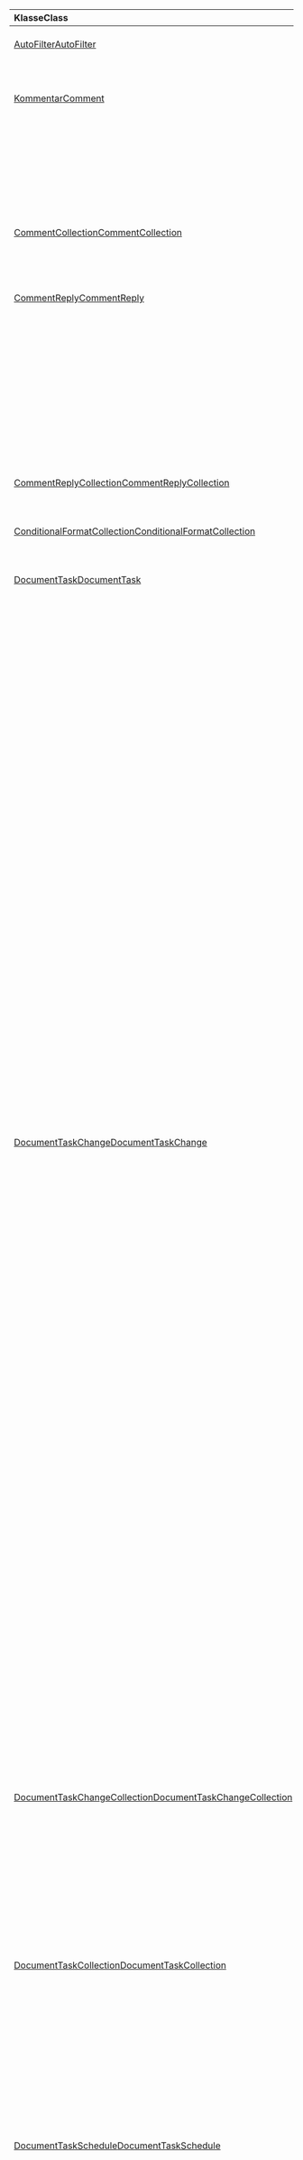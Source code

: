 | <span data-ttu-id="b90be-101">Klasse</span><span class="sxs-lookup"><span data-stu-id="b90be-101">Class</span></span> | <span data-ttu-id="b90be-102">Felder</span><span class="sxs-lookup"><span data-stu-id="b90be-102">Fields</span></span> | <span data-ttu-id="b90be-103">Beschreibung</span><span class="sxs-lookup"><span data-stu-id="b90be-103">Description</span></span> |
|:---|:---|:---|
|[<span data-ttu-id="b90be-104">AutoFilter</span><span class="sxs-lookup"><span data-stu-id="b90be-104">AutoFilter</span></span>](/javascript/api/excel/excel.autofilter)|[<span data-ttu-id="b90be-105">clearColumnCriteria(columnIndex: number)</span><span class="sxs-lookup"><span data-stu-id="b90be-105">clearColumnCriteria(columnIndex: number)</span></span>](/javascript/api/excel/excel.autofilter#clearcolumncriteria-columnindex-)|<span data-ttu-id="b90be-106">Löscht die Filterkriterien von AutoFilter.</span><span class="sxs-lookup"><span data-stu-id="b90be-106">Clears the filter criteria of the AutoFilter.</span></span>|
|[<span data-ttu-id="b90be-107">Kommentar</span><span class="sxs-lookup"><span data-stu-id="b90be-107">Comment</span></span>](/javascript/api/excel/excel.comment)|[<span data-ttu-id="b90be-108">assignTask(assigneee: Identity)</span><span class="sxs-lookup"><span data-stu-id="b90be-108">assignTask(assignee: Identity)</span></span>](/javascript/api/excel/excel.comment#assigntask-assignee-)|<span data-ttu-id="b90be-109">Weist die dem Kommentar zugeordnete Aufgabe dem angegebenen Benutzer als Assignee zu.</span><span class="sxs-lookup"><span data-stu-id="b90be-109">Assigns the task attached to the comment to the given user as an assignee.</span></span>|
||[<span data-ttu-id="b90be-110">getTask()</span><span class="sxs-lookup"><span data-stu-id="b90be-110">getTask()</span></span>](/javascript/api/excel/excel.comment#gettask--)|<span data-ttu-id="b90be-111">Ruft die Aufgabe ab, die diesem Kommentar zugeordnet ist.</span><span class="sxs-lookup"><span data-stu-id="b90be-111">Gets the task associated with this comment.</span></span>|
||[<span data-ttu-id="b90be-112">getTaskOrNullObject()</span><span class="sxs-lookup"><span data-stu-id="b90be-112">getTaskOrNullObject()</span></span>](/javascript/api/excel/excel.comment#gettaskornullobject--)|<span data-ttu-id="b90be-113">Ruft die Aufgabe ab, die diesem Kommentar zugeordnet ist.</span><span class="sxs-lookup"><span data-stu-id="b90be-113">Gets the task associated with this comment.</span></span>|
|[<span data-ttu-id="b90be-114">CommentCollection</span><span class="sxs-lookup"><span data-stu-id="b90be-114">CommentCollection</span></span>](/javascript/api/excel/excel.commentcollection)|[<span data-ttu-id="b90be-115">getItemOrNullObject(commentId: string)</span><span class="sxs-lookup"><span data-stu-id="b90be-115">getItemOrNullObject(commentId: string)</span></span>](/javascript/api/excel/excel.commentcollection#getitemornullobject-commentid-)|<span data-ttu-id="b90be-116">Ruft einen Kommentar aus der Sammlung basierend auf der ID ab.</span><span class="sxs-lookup"><span data-stu-id="b90be-116">Gets a comment from the collection based on its ID.</span></span>|
|[<span data-ttu-id="b90be-117">CommentReply</span><span class="sxs-lookup"><span data-stu-id="b90be-117">CommentReply</span></span>](/javascript/api/excel/excel.commentreply)|[<span data-ttu-id="b90be-118">assignTask(assigneee: Identity)</span><span class="sxs-lookup"><span data-stu-id="b90be-118">assignTask(assignee: Identity)</span></span>](/javascript/api/excel/excel.commentreply#assigntask-assignee-)|<span data-ttu-id="b90be-119">Weist die dem Kommentar zugeordnete Aufgabe dem angegebenen Benutzer als alleiniger Zuordnende zu.</span><span class="sxs-lookup"><span data-stu-id="b90be-119">Assigns the task attached to the comment to the given user as the sole assignee.</span></span>|
||[<span data-ttu-id="b90be-120">getTask()</span><span class="sxs-lookup"><span data-stu-id="b90be-120">getTask()</span></span>](/javascript/api/excel/excel.commentreply#gettask--)|<span data-ttu-id="b90be-121">Ruft die Aufgabe ab, die dem Thread dieser Kommentarantwort zugeordnet ist.</span><span class="sxs-lookup"><span data-stu-id="b90be-121">Gets the task associated with this comment reply's thread.</span></span>|
||[<span data-ttu-id="b90be-122">getTaskOrNullObject()</span><span class="sxs-lookup"><span data-stu-id="b90be-122">getTaskOrNullObject()</span></span>](/javascript/api/excel/excel.commentreply#gettaskornullobject--)|<span data-ttu-id="b90be-123">Ruft die Aufgabe ab, die dem Thread dieser Kommentarantwort zugeordnet ist.</span><span class="sxs-lookup"><span data-stu-id="b90be-123">Gets the task associated with this comment reply's thread.</span></span>|
|[<span data-ttu-id="b90be-124">CommentReplyCollection</span><span class="sxs-lookup"><span data-stu-id="b90be-124">CommentReplyCollection</span></span>](/javascript/api/excel/excel.commentreplycollection)|[<span data-ttu-id="b90be-125">getItemOrNullObject(commentReplyId: string)</span><span class="sxs-lookup"><span data-stu-id="b90be-125">getItemOrNullObject(commentReplyId: string)</span></span>](/javascript/api/excel/excel.commentreplycollection#getitemornullobject-commentreplyid-)|<span data-ttu-id="b90be-126">Gibt eine Kommentarantwort zurück, die durch ihre ID angegeben ist.</span><span class="sxs-lookup"><span data-stu-id="b90be-126">Returns a comment reply identified by its ID.</span></span>|
|[<span data-ttu-id="b90be-127">ConditionalFormatCollection</span><span class="sxs-lookup"><span data-stu-id="b90be-127">ConditionalFormatCollection</span></span>](/javascript/api/excel/excel.conditionalformatcollection)|[<span data-ttu-id="b90be-128">getItemOrNullObject(id: string)</span><span class="sxs-lookup"><span data-stu-id="b90be-128">getItemOrNullObject(id: string)</span></span>](/javascript/api/excel/excel.conditionalformatcollection#getitemornullobject-id-)|<span data-ttu-id="b90be-129">Gibt ein bedingtes Format zurück, das durch seine ID identifiziert wird.</span><span class="sxs-lookup"><span data-stu-id="b90be-129">Returns a conditional format identified by its ID.</span></span>|
|[<span data-ttu-id="b90be-130">DocumentTask</span><span class="sxs-lookup"><span data-stu-id="b90be-130">DocumentTask</span></span>](/javascript/api/excel/excel.documenttask)|[<span data-ttu-id="b90be-131">percentComplete</span><span class="sxs-lookup"><span data-stu-id="b90be-131">percentComplete</span></span>](/javascript/api/excel/excel.documenttask#percentcomplete)|<span data-ttu-id="b90be-132">Gibt den Fertigstellungsprozentsatz des Vorgangs an.</span><span class="sxs-lookup"><span data-stu-id="b90be-132">Specifies the completion percentage of the task.</span></span>|
||[<span data-ttu-id="b90be-133">priority</span><span class="sxs-lookup"><span data-stu-id="b90be-133">priority</span></span>](/javascript/api/excel/excel.documenttask#priority)|<span data-ttu-id="b90be-134">Gibt die Priorität des Vorgangs an.</span><span class="sxs-lookup"><span data-stu-id="b90be-134">Specifies the priority of the task.</span></span>|
||[<span data-ttu-id="b90be-135">assignees</span><span class="sxs-lookup"><span data-stu-id="b90be-135">assignees</span></span>](/javascript/api/excel/excel.documenttask#assignees)|<span data-ttu-id="b90be-136">Gibt eine Auflistung von Assignees des Vorgangs zurück.</span><span class="sxs-lookup"><span data-stu-id="b90be-136">Returns a collection of assignees of the task.</span></span>|
||[<span data-ttu-id="b90be-137">änderungen</span><span class="sxs-lookup"><span data-stu-id="b90be-137">changes</span></span>](/javascript/api/excel/excel.documenttask#changes)|<span data-ttu-id="b90be-138">Ruft die Änderungseinträge des Vorgangs ab.</span><span class="sxs-lookup"><span data-stu-id="b90be-138">Gets the change records of the task.</span></span>|
||[<span data-ttu-id="b90be-139">comment</span><span class="sxs-lookup"><span data-stu-id="b90be-139">comment</span></span>](/javascript/api/excel/excel.documenttask#comment)|<span data-ttu-id="b90be-140">Ruft den Kommentar ab, der der Aufgabe zugeordnet ist.</span><span class="sxs-lookup"><span data-stu-id="b90be-140">Gets the comment associated with the task.</span></span>|
||[<span data-ttu-id="b90be-141">completedBy</span><span class="sxs-lookup"><span data-stu-id="b90be-141">completedBy</span></span>](/javascript/api/excel/excel.documenttask#completedby)|<span data-ttu-id="b90be-142">Ruft den letzten Benutzer ab, der die Aufgabe abgeschlossen hat.</span><span class="sxs-lookup"><span data-stu-id="b90be-142">Gets the most recent user to have completed the task.</span></span>|
||[<span data-ttu-id="b90be-143">completedDateTime</span><span class="sxs-lookup"><span data-stu-id="b90be-143">completedDateTime</span></span>](/javascript/api/excel/excel.documenttask#completeddatetime)|<span data-ttu-id="b90be-144">Ruft Datum und Uhrzeit ab, zu der der Vorgang abgeschlossen wurde.</span><span class="sxs-lookup"><span data-stu-id="b90be-144">Gets the date and time that the task was completed.</span></span>|
||[<span data-ttu-id="b90be-145">createdBy</span><span class="sxs-lookup"><span data-stu-id="b90be-145">createdBy</span></span>](/javascript/api/excel/excel.documenttask#createdby)|<span data-ttu-id="b90be-146">Ruft den Benutzer ab, der die Aufgabe erstellt hat.</span><span class="sxs-lookup"><span data-stu-id="b90be-146">Gets the user who created the task.</span></span>|
||[<span data-ttu-id="b90be-147">createdDateTime</span><span class="sxs-lookup"><span data-stu-id="b90be-147">createdDateTime</span></span>](/javascript/api/excel/excel.documenttask#createddatetime)|<span data-ttu-id="b90be-148">Ruft Datum und Uhrzeit ab, zu der der Vorgang erstellt wurde.</span><span class="sxs-lookup"><span data-stu-id="b90be-148">Gets the date and time that the task was created.</span></span>|
||[<span data-ttu-id="b90be-149">id</span><span class="sxs-lookup"><span data-stu-id="b90be-149">id</span></span>](/javascript/api/excel/excel.documenttask#id)|<span data-ttu-id="b90be-150">Ruft die ID des Vorgangs ab.</span><span class="sxs-lookup"><span data-stu-id="b90be-150">Gets the ID of the task.</span></span>|
||[<span data-ttu-id="b90be-151">setStartAndDueDateTime(startDateTime: Date, dueDateTime: Date)</span><span class="sxs-lookup"><span data-stu-id="b90be-151">setStartAndDueDateTime(startDateTime: Date, dueDateTime: Date)</span></span>](/javascript/api/excel/excel.documenttask#setstartandduedatetime-startdatetime--duedatetime-)|<span data-ttu-id="b90be-152">Ändert den Anfang und die Fälligkeitsdaten des Vorgangs.</span><span class="sxs-lookup"><span data-stu-id="b90be-152">Changes the start and the due dates of the task.</span></span>|
||[<span data-ttu-id="b90be-153">startAndDueDateTime</span><span class="sxs-lookup"><span data-stu-id="b90be-153">startAndDueDateTime</span></span>](/javascript/api/excel/excel.documenttask#startandduedatetime)|<span data-ttu-id="b90be-154">Ruft das Datum und die Uhrzeit ab, zu der der Vorgang gestartet werden soll, oder legt diese fest.</span><span class="sxs-lookup"><span data-stu-id="b90be-154">Gets or sets the date and time the task should start and is due.</span></span>|
||[<span data-ttu-id="b90be-155">title</span><span class="sxs-lookup"><span data-stu-id="b90be-155">title</span></span>](/javascript/api/excel/excel.documenttask#title)|<span data-ttu-id="b90be-156">Gibt den Titel des Vorgangs an.</span><span class="sxs-lookup"><span data-stu-id="b90be-156">Specifies title of the task.</span></span>|
|[<span data-ttu-id="b90be-157">DocumentTaskChange</span><span class="sxs-lookup"><span data-stu-id="b90be-157">DocumentTaskChange</span></span>](/javascript/api/excel/excel.documenttaskchange)|[<span data-ttu-id="b90be-158">Assignee</span><span class="sxs-lookup"><span data-stu-id="b90be-158">assignee</span></span>](/javascript/api/excel/excel.documenttaskchange#assignee)|<span data-ttu-id="b90be-159">Represents the user assigned to the task for an `assign` change record type, or the user unassigned from the task for an `unassign` change record type.</span><span class="sxs-lookup"><span data-stu-id="b90be-159">Represents the user assigned to the task for an `assign` change record type, or the user unassigned from the task for an `unassign` change record type.</span></span>|
||[<span data-ttu-id="b90be-160">changedBy</span><span class="sxs-lookup"><span data-stu-id="b90be-160">changedBy</span></span>](/javascript/api/excel/excel.documenttaskchange#changedby)|<span data-ttu-id="b90be-161">Stellt den Benutzer dar, der die Aufgabe erstellt oder geändert hat.</span><span class="sxs-lookup"><span data-stu-id="b90be-161">Represents the user who created or changed the task.</span></span>|
||[<span data-ttu-id="b90be-162">commentId</span><span class="sxs-lookup"><span data-stu-id="b90be-162">commentId</span></span>](/javascript/api/excel/excel.documenttaskchange#commentid)|<span data-ttu-id="b90be-163">Represents the ID of the `Comment` or to which the task change is `CommentReply` anchored.</span><span class="sxs-lookup"><span data-stu-id="b90be-163">Represents the ID of the `Comment` or `CommentReply` to which the task change is anchored.</span></span>|
||[<span data-ttu-id="b90be-164">createdDateTime</span><span class="sxs-lookup"><span data-stu-id="b90be-164">createdDateTime</span></span>](/javascript/api/excel/excel.documenttaskchange#createddatetime)|<span data-ttu-id="b90be-165">Stellt das Erstellungsdatum und die Uhrzeit des Vorgangsänderungsdatensatz dar.</span><span class="sxs-lookup"><span data-stu-id="b90be-165">Represents the creation date and time of the task change record.</span></span>|
||[<span data-ttu-id="b90be-166">dueDateTime</span><span class="sxs-lookup"><span data-stu-id="b90be-166">dueDateTime</span></span>](/javascript/api/excel/excel.documenttaskchange#duedatetime)|<span data-ttu-id="b90be-167">Stellt das Fälligkeitsdatum und die Uhrzeit des Vorgangs in der UTC-Zeitzone dar.</span><span class="sxs-lookup"><span data-stu-id="b90be-167">Represents the task's due date and time, in UTC time zone.</span></span>|
||[<span data-ttu-id="b90be-168">id</span><span class="sxs-lookup"><span data-stu-id="b90be-168">id</span></span>](/javascript/api/excel/excel.documenttaskchange#id)|<span data-ttu-id="b90be-169">ID für den Vorgangsänderungsdatensatz.</span><span class="sxs-lookup"><span data-stu-id="b90be-169">ID for the task change record.</span></span>|
||[<span data-ttu-id="b90be-170">percentComplete</span><span class="sxs-lookup"><span data-stu-id="b90be-170">percentComplete</span></span>](/javascript/api/excel/excel.documenttaskchange#percentcomplete)|<span data-ttu-id="b90be-171">Stellt den Fertigstellungsprozentsatz des Vorgangs dar.</span><span class="sxs-lookup"><span data-stu-id="b90be-171">Represents the task's completion percentage.</span></span>|
||[<span data-ttu-id="b90be-172">priority</span><span class="sxs-lookup"><span data-stu-id="b90be-172">priority</span></span>](/javascript/api/excel/excel.documenttaskchange#priority)|<span data-ttu-id="b90be-173">Stellt die Priorität des Vorgangs dar.</span><span class="sxs-lookup"><span data-stu-id="b90be-173">Represents the task's priority.</span></span>|
||[<span data-ttu-id="b90be-174">startDateTime</span><span class="sxs-lookup"><span data-stu-id="b90be-174">startDateTime</span></span>](/javascript/api/excel/excel.documenttaskchange#startdatetime)|<span data-ttu-id="b90be-175">Represents the task's start date and time, in UTC time zone.</span><span class="sxs-lookup"><span data-stu-id="b90be-175">Represents the task's start date and time, in UTC time zone.</span></span>|
||[<span data-ttu-id="b90be-176">title</span><span class="sxs-lookup"><span data-stu-id="b90be-176">title</span></span>](/javascript/api/excel/excel.documenttaskchange#title)|<span data-ttu-id="b90be-177">Stellt den Titel des Vorgangs dar.</span><span class="sxs-lookup"><span data-stu-id="b90be-177">Represents the task's title.</span></span>|
||[<span data-ttu-id="b90be-178">type</span><span class="sxs-lookup"><span data-stu-id="b90be-178">type</span></span>](/javascript/api/excel/excel.documenttaskchange#type)|<span data-ttu-id="b90be-179">Stellt den Aktionstyp des Vorgangsänderungsdatensatz dar.</span><span class="sxs-lookup"><span data-stu-id="b90be-179">Represents the action type of the task change record.</span></span>|
||[<span data-ttu-id="b90be-180">undoHistoryId</span><span class="sxs-lookup"><span data-stu-id="b90be-180">undoHistoryId</span></span>](/javascript/api/excel/excel.documenttaskchange#undohistoryid)|<span data-ttu-id="b90be-181">Stellt die `DocumentTaskChange.id` Eigenschaft dar, die für den Änderungsdatensatztyp `undo` rückgängig gemacht wurde.</span><span class="sxs-lookup"><span data-stu-id="b90be-181">Represents the `DocumentTaskChange.id` property that was undone for the `undo` change record type.</span></span>|
|[<span data-ttu-id="b90be-182">DocumentTaskChangeCollection</span><span class="sxs-lookup"><span data-stu-id="b90be-182">DocumentTaskChangeCollection</span></span>](/javascript/api/excel/excel.documenttaskchangecollection)|[<span data-ttu-id="b90be-183">getCount()</span><span class="sxs-lookup"><span data-stu-id="b90be-183">getCount()</span></span>](/javascript/api/excel/excel.documenttaskchangecollection#getcount--)|<span data-ttu-id="b90be-184">Ruft die Anzahl der Änderungseinträge in der Auflistung für den Vorgang ab.</span><span class="sxs-lookup"><span data-stu-id="b90be-184">Gets the number of change records in the collection for the task.</span></span>|
||[<span data-ttu-id="b90be-185">getItemAt(index: number)</span><span class="sxs-lookup"><span data-stu-id="b90be-185">getItemAt(index: number)</span></span>](/javascript/api/excel/excel.documenttaskchangecollection#getitemat-index-)|<span data-ttu-id="b90be-186">Ruft einen Vorgangsänderungsdatensatz mithilfe seines Indexes in der Auflistung ab.</span><span class="sxs-lookup"><span data-stu-id="b90be-186">Gets a task change record by using its index in the collection.</span></span>|
||[<span data-ttu-id="b90be-187">items</span><span class="sxs-lookup"><span data-stu-id="b90be-187">items</span></span>](/javascript/api/excel/excel.documenttaskchangecollection#items)|<span data-ttu-id="b90be-188">Ruft die geladenen untergeordneten Elemente in dieser Sammlung ab.</span><span class="sxs-lookup"><span data-stu-id="b90be-188">Gets the loaded child items in this collection.</span></span>|
|[<span data-ttu-id="b90be-189">DocumentTaskCollection</span><span class="sxs-lookup"><span data-stu-id="b90be-189">DocumentTaskCollection</span></span>](/javascript/api/excel/excel.documenttaskcollection)|[<span data-ttu-id="b90be-190">getCount()</span><span class="sxs-lookup"><span data-stu-id="b90be-190">getCount()</span></span>](/javascript/api/excel/excel.documenttaskcollection#getcount--)|<span data-ttu-id="b90be-191">Ruft die Anzahl der Vorgänge in der Auflistung ab.</span><span class="sxs-lookup"><span data-stu-id="b90be-191">Gets the number of tasks in the collection.</span></span>|
||[<span data-ttu-id="b90be-192">getItem(key: string)</span><span class="sxs-lookup"><span data-stu-id="b90be-192">getItem(key: string)</span></span>](/javascript/api/excel/excel.documenttaskcollection#getitem-key-)|<span data-ttu-id="b90be-193">Ruft einen Vorgang mithilfe seiner ID ab.</span><span class="sxs-lookup"><span data-stu-id="b90be-193">Gets a task using its ID.</span></span>|
||[<span data-ttu-id="b90be-194">getItemAt(index: number)</span><span class="sxs-lookup"><span data-stu-id="b90be-194">getItemAt(index: number)</span></span>](/javascript/api/excel/excel.documenttaskcollection#getitemat-index-)|<span data-ttu-id="b90be-195">Ruft einen Vorgang nach seinem Index in der Auflistung ab.</span><span class="sxs-lookup"><span data-stu-id="b90be-195">Gets a task by its index in the collection.</span></span>|
||[<span data-ttu-id="b90be-196">getItemOrNullObject(key: string)</span><span class="sxs-lookup"><span data-stu-id="b90be-196">getItemOrNullObject(key: string)</span></span>](/javascript/api/excel/excel.documenttaskcollection#getitemornullobject-key-)|<span data-ttu-id="b90be-197">Ruft einen Vorgang mithilfe seiner ID ab.</span><span class="sxs-lookup"><span data-stu-id="b90be-197">Gets a task using its ID.</span></span>|
||[<span data-ttu-id="b90be-198">items</span><span class="sxs-lookup"><span data-stu-id="b90be-198">items</span></span>](/javascript/api/excel/excel.documenttaskcollection#items)|<span data-ttu-id="b90be-199">Ruft die geladenen untergeordneten Elemente in dieser Sammlung ab.</span><span class="sxs-lookup"><span data-stu-id="b90be-199">Gets the loaded child items in this collection.</span></span>|
|[<span data-ttu-id="b90be-200">DocumentTaskSchedule</span><span class="sxs-lookup"><span data-stu-id="b90be-200">DocumentTaskSchedule</span></span>](/javascript/api/excel/excel.documenttaskschedule)|[<span data-ttu-id="b90be-201">dueDateTime</span><span class="sxs-lookup"><span data-stu-id="b90be-201">dueDateTime</span></span>](/javascript/api/excel/excel.documenttaskschedule#duedatetime)|<span data-ttu-id="b90be-202">Ruft das Datum und die Uhrzeit ab, zu der der Vorgang fällig ist.</span><span class="sxs-lookup"><span data-stu-id="b90be-202">Gets the date and time that the task is due.</span></span>|
||[<span data-ttu-id="b90be-203">startDateTime</span><span class="sxs-lookup"><span data-stu-id="b90be-203">startDateTime</span></span>](/javascript/api/excel/excel.documenttaskschedule#startdatetime)|<span data-ttu-id="b90be-204">Ruft Datum und Uhrzeit ab, zu der der Vorgang gestartet werden soll.</span><span class="sxs-lookup"><span data-stu-id="b90be-204">Gets the date and time that the task should start.</span></span>|
|[<span data-ttu-id="b90be-205">FormulaChangedEventDetail</span><span class="sxs-lookup"><span data-stu-id="b90be-205">FormulaChangedEventDetail</span></span>](/javascript/api/excel/excel.formulachangedeventdetail)|[<span data-ttu-id="b90be-206">cellAddress</span><span class="sxs-lookup"><span data-stu-id="b90be-206">cellAddress</span></span>](/javascript/api/excel/excel.formulachangedeventdetail#celladdress)|<span data-ttu-id="b90be-207">Die Adresse der Zelle, die die geänderte Formel enthält.</span><span class="sxs-lookup"><span data-stu-id="b90be-207">The address of the cell that contains the changed formula.</span></span>|
||[<span data-ttu-id="b90be-208">previousFormula</span><span class="sxs-lookup"><span data-stu-id="b90be-208">previousFormula</span></span>](/javascript/api/excel/excel.formulachangedeventdetail#previousformula)|<span data-ttu-id="b90be-209">Stellt die vorherige Formel dar, bevor sie geändert wurde.</span><span class="sxs-lookup"><span data-stu-id="b90be-209">Represents the previous formula, before it was changed.</span></span>|
|[<span data-ttu-id="b90be-210">GroupShapeCollection</span><span class="sxs-lookup"><span data-stu-id="b90be-210">GroupShapeCollection</span></span>](/javascript/api/excel/excel.groupshapecollection)|[<span data-ttu-id="b90be-211">getItemOrNullObject(key: string)</span><span class="sxs-lookup"><span data-stu-id="b90be-211">getItemOrNullObject(key: string)</span></span>](/javascript/api/excel/excel.groupshapecollection#getitemornullobject-key-)|<span data-ttu-id="b90be-212">Ruft ein Shape mit seinem Namen oder seiner ID ab.</span><span class="sxs-lookup"><span data-stu-id="b90be-212">Gets a shape using its name or ID.</span></span>|
|[<span data-ttu-id="b90be-213">Identität</span><span class="sxs-lookup"><span data-stu-id="b90be-213">Identity</span></span>](/javascript/api/excel/excel.identity)|[<span data-ttu-id="b90be-214">displayName</span><span class="sxs-lookup"><span data-stu-id="b90be-214">displayName</span></span>](/javascript/api/excel/excel.identity#displayname)|<span data-ttu-id="b90be-215">Stellt den Anzeigenamen des Benutzers dar.</span><span class="sxs-lookup"><span data-stu-id="b90be-215">Represents the user's display name.</span></span>|
||[<span data-ttu-id="b90be-216">email</span><span class="sxs-lookup"><span data-stu-id="b90be-216">email</span></span>](/javascript/api/excel/excel.identity#email)|<span data-ttu-id="b90be-217">Stellt die E-Mail-Adresse des Benutzers dar.</span><span class="sxs-lookup"><span data-stu-id="b90be-217">Represents the user's email address.</span></span>|
||[<span data-ttu-id="b90be-218">id</span><span class="sxs-lookup"><span data-stu-id="b90be-218">id</span></span>](/javascript/api/excel/excel.identity#id)|<span data-ttu-id="b90be-219">Stellt die eindeutige ID des Benutzers dar.</span><span class="sxs-lookup"><span data-stu-id="b90be-219">Represents the user's unique ID.</span></span>|
|[<span data-ttu-id="b90be-220">IdentityCollection</span><span class="sxs-lookup"><span data-stu-id="b90be-220">IdentityCollection</span></span>](/javascript/api/excel/excel.identitycollection)|[<span data-ttu-id="b90be-221">add(assignee: Identity)</span><span class="sxs-lookup"><span data-stu-id="b90be-221">add(assignee: Identity)</span></span>](/javascript/api/excel/excel.identitycollection#add-assignee-)|<span data-ttu-id="b90be-222">Fügt der Auflistung eine Benutzeridentität hinzu.</span><span class="sxs-lookup"><span data-stu-id="b90be-222">Adds a user identity to the collection.</span></span>|
||[<span data-ttu-id="b90be-223">clear()</span><span class="sxs-lookup"><span data-stu-id="b90be-223">clear()</span></span>](/javascript/api/excel/excel.identitycollection#clear--)|<span data-ttu-id="b90be-224">Entfernt alle Benutzeridentitäten aus der Auflistung.</span><span class="sxs-lookup"><span data-stu-id="b90be-224">Removes all user identities from the collection.</span></span>|
||[<span data-ttu-id="b90be-225">getCount()</span><span class="sxs-lookup"><span data-stu-id="b90be-225">getCount()</span></span>](/javascript/api/excel/excel.identitycollection#getcount--)|<span data-ttu-id="b90be-226">Ruft die Anzahl der Elemente in der Auflistung ab.</span><span class="sxs-lookup"><span data-stu-id="b90be-226">Gets the number of items in the collection.</span></span>|
||[<span data-ttu-id="b90be-227">getItemAt(index: number)</span><span class="sxs-lookup"><span data-stu-id="b90be-227">getItemAt(index: number)</span></span>](/javascript/api/excel/excel.identitycollection#getitemat-index-)|<span data-ttu-id="b90be-228">Ruft eine Dokumentbenutzeridentität mithilfe des Index in der Auflistung ab.</span><span class="sxs-lookup"><span data-stu-id="b90be-228">Gets a document user identity by using its index in the collection.</span></span>|
||[<span data-ttu-id="b90be-229">remove(assignee: Identity)</span><span class="sxs-lookup"><span data-stu-id="b90be-229">remove(assignee: Identity)</span></span>](/javascript/api/excel/excel.identitycollection#remove-assignee-)|<span data-ttu-id="b90be-230">Entfernt eine Benutzeridentität aus der Auflistung.</span><span class="sxs-lookup"><span data-stu-id="b90be-230">Removes a user identity from the collection.</span></span>|
|[<span data-ttu-id="b90be-231">InsertWorksheetOptions</span><span class="sxs-lookup"><span data-stu-id="b90be-231">InsertWorksheetOptions</span></span>](/javascript/api/excel/excel.insertworksheetoptions)|[<span data-ttu-id="b90be-232">positionType</span><span class="sxs-lookup"><span data-stu-id="b90be-232">positionType</span></span>](/javascript/api/excel/excel.insertworksheetoptions#positiontype)|<span data-ttu-id="b90be-233">Die Einfügeposition der neuen Arbeitsblätter in der aktuellen Arbeitsmappe.</span><span class="sxs-lookup"><span data-stu-id="b90be-233">The insert position, in the current workbook, of the new worksheets.</span></span>|
||[<span data-ttu-id="b90be-234">relativeTo</span><span class="sxs-lookup"><span data-stu-id="b90be-234">relativeTo</span></span>](/javascript/api/excel/excel.insertworksheetoptions#relativeto)|<span data-ttu-id="b90be-235">Das Arbeitsblatt in der aktuellen Arbeitsmappe, auf das für den Parameter verwiesen `WorksheetPositionType` wird.</span><span class="sxs-lookup"><span data-stu-id="b90be-235">The worksheet in the current workbook that is referenced for the `WorksheetPositionType` parameter.</span></span>|
||[<span data-ttu-id="b90be-236">sheetNamesToInsert</span><span class="sxs-lookup"><span data-stu-id="b90be-236">sheetNamesToInsert</span></span>](/javascript/api/excel/excel.insertworksheetoptions#sheetnamestoinsert)|<span data-ttu-id="b90be-237">Die Namen der einzelnen arbeitsblätter, die eingefügt werden sollen.</span><span class="sxs-lookup"><span data-stu-id="b90be-237">The names of individual worksheets to insert.</span></span>|
|[<span data-ttu-id="b90be-238">LinkedDataType</span><span class="sxs-lookup"><span data-stu-id="b90be-238">LinkedDataType</span></span>](/javascript/api/excel/excel.linkeddatatype)|[<span data-ttu-id="b90be-239">dataProvider</span><span class="sxs-lookup"><span data-stu-id="b90be-239">dataProvider</span></span>](/javascript/api/excel/excel.linkeddatatype#dataprovider)|<span data-ttu-id="b90be-240">Der Name des Datenanbieters für den verknüpften Datentyp.</span><span class="sxs-lookup"><span data-stu-id="b90be-240">The name of the data provider for the linked data type.</span></span>|
||[<span data-ttu-id="b90be-241">lastRefreshed</span><span class="sxs-lookup"><span data-stu-id="b90be-241">lastRefreshed</span></span>](/javascript/api/excel/excel.linkeddatatype#lastrefreshed)|<span data-ttu-id="b90be-242">Datum und Uhrzeit der lokalen Zeitzone seit dem Öffnen der Arbeitsmappe beim letzten Aktualisieren des verknüpften Datentyps.</span><span class="sxs-lookup"><span data-stu-id="b90be-242">The local time-zone date and time since the workbook was opened when the linked data type was last refreshed.</span></span>|
||[<span data-ttu-id="b90be-243">name</span><span class="sxs-lookup"><span data-stu-id="b90be-243">name</span></span>](/javascript/api/excel/excel.linkeddatatype#name)|<span data-ttu-id="b90be-244">Der Name des verknüpften Datentyps.</span><span class="sxs-lookup"><span data-stu-id="b90be-244">The name of the linked data type.</span></span>|
||[<span data-ttu-id="b90be-245">periodicRefreshInterval</span><span class="sxs-lookup"><span data-stu-id="b90be-245">periodicRefreshInterval</span></span>](/javascript/api/excel/excel.linkeddatatype#periodicrefreshinterval)|<span data-ttu-id="b90be-246">Die Häufigkeit in Sekunden, mit der der verknüpfte Datentyp aktualisiert wird, wenn `refreshMode` er auf "Periodisch" festgelegt ist.</span><span class="sxs-lookup"><span data-stu-id="b90be-246">The frequency, in seconds, at which the linked data type is refreshed if `refreshMode` is set to "Periodic".</span></span>|
||[<span data-ttu-id="b90be-247">refreshMode</span><span class="sxs-lookup"><span data-stu-id="b90be-247">refreshMode</span></span>](/javascript/api/excel/excel.linkeddatatype#refreshmode)|<span data-ttu-id="b90be-248">Der Mechanismus, mit dem die Daten für den verknüpften Datentyp abgerufen werden.</span><span class="sxs-lookup"><span data-stu-id="b90be-248">The mechanism by which the data for the linked data type is retrieved.</span></span>|
||[<span data-ttu-id="b90be-249">ServiceID</span><span class="sxs-lookup"><span data-stu-id="b90be-249">serviceId</span></span>](/javascript/api/excel/excel.linkeddatatype#serviceid)|<span data-ttu-id="b90be-250">Die eindeutige ID des verknüpften Datentyps.</span><span class="sxs-lookup"><span data-stu-id="b90be-250">The unique ID of the linked data type.</span></span>|
||[<span data-ttu-id="b90be-251">supportedRefreshModes</span><span class="sxs-lookup"><span data-stu-id="b90be-251">supportedRefreshModes</span></span>](/javascript/api/excel/excel.linkeddatatype#supportedrefreshmodes)|<span data-ttu-id="b90be-252">Gibt ein Array mit allen vom verknüpften Datentyp unterstützten Aktualisierungsmodi zurück.</span><span class="sxs-lookup"><span data-stu-id="b90be-252">Returns an array with all the refresh modes supported by the linked data type.</span></span>|
||[<span data-ttu-id="b90be-253">requestRefresh()</span><span class="sxs-lookup"><span data-stu-id="b90be-253">requestRefresh()</span></span>](/javascript/api/excel/excel.linkeddatatype#requestrefresh--)|<span data-ttu-id="b90be-254">Stellt eine Anforderung zum Aktualisieren des verknüpften Datentyps.</span><span class="sxs-lookup"><span data-stu-id="b90be-254">Makes a request to refresh the linked data type.</span></span>|
||[<span data-ttu-id="b90be-255">requestSetRefreshMode(refreshMode: Excel.LinkedDataTypeRefreshMode)</span><span class="sxs-lookup"><span data-stu-id="b90be-255">requestSetRefreshMode(refreshMode: Excel.LinkedDataTypeRefreshMode)</span></span>](/javascript/api/excel/excel.linkeddatatype#requestsetrefreshmode-refreshmode-)|<span data-ttu-id="b90be-256">Stellt eine Anforderung zum Ändern des Aktualisierungsmodus für diesen verknüpften Datentyp.</span><span class="sxs-lookup"><span data-stu-id="b90be-256">Makes a request to change the refresh mode for this linked data type.</span></span>|
|[<span data-ttu-id="b90be-257">LinkedDataTypeAddedEventArgs</span><span class="sxs-lookup"><span data-stu-id="b90be-257">LinkedDataTypeAddedEventArgs</span></span>](/javascript/api/excel/excel.linkeddatatypeaddedeventargs)|[<span data-ttu-id="b90be-258">ServiceID</span><span class="sxs-lookup"><span data-stu-id="b90be-258">serviceId</span></span>](/javascript/api/excel/excel.linkeddatatypeaddedeventargs#serviceid)|<span data-ttu-id="b90be-259">Die eindeutige ID des neuen verknüpften Datentyps.</span><span class="sxs-lookup"><span data-stu-id="b90be-259">The unique ID of the new linked data type.</span></span>|
||[<span data-ttu-id="b90be-260">source</span><span class="sxs-lookup"><span data-stu-id="b90be-260">source</span></span>](/javascript/api/excel/excel.linkeddatatypeaddedeventargs#source)|<span data-ttu-id="b90be-261">Ruft die Quelle des Ereignisses ab.</span><span class="sxs-lookup"><span data-stu-id="b90be-261">Gets the source of the event.</span></span>|
||[<span data-ttu-id="b90be-262">type</span><span class="sxs-lookup"><span data-stu-id="b90be-262">type</span></span>](/javascript/api/excel/excel.linkeddatatypeaddedeventargs#type)|<span data-ttu-id="b90be-263">Ruft den Typ des Ereignisses ab.</span><span class="sxs-lookup"><span data-stu-id="b90be-263">Gets the type of the event.</span></span>|
|[<span data-ttu-id="b90be-264">LinkedDataTypeCollection</span><span class="sxs-lookup"><span data-stu-id="b90be-264">LinkedDataTypeCollection</span></span>](/javascript/api/excel/excel.linkeddatatypecollection)|[<span data-ttu-id="b90be-265">getCount()</span><span class="sxs-lookup"><span data-stu-id="b90be-265">getCount()</span></span>](/javascript/api/excel/excel.linkeddatatypecollection#getcount--)|<span data-ttu-id="b90be-266">Ruft die Anzahl verknüpfter Datentypen in der Auflistung ab.</span><span class="sxs-lookup"><span data-stu-id="b90be-266">Gets the number of linked data types in the collection.</span></span>|
||[<span data-ttu-id="b90be-267">getItem(key: number)</span><span class="sxs-lookup"><span data-stu-id="b90be-267">getItem(key: number)</span></span>](/javascript/api/excel/excel.linkeddatatypecollection#getitem-key-)|<span data-ttu-id="b90be-268">Ruft einen verknüpften Datentyp nach Dienst-ID ab.</span><span class="sxs-lookup"><span data-stu-id="b90be-268">Gets a linked data type by service ID.</span></span>|
||[<span data-ttu-id="b90be-269">getItemAt(index: number)</span><span class="sxs-lookup"><span data-stu-id="b90be-269">getItemAt(index: number)</span></span>](/javascript/api/excel/excel.linkeddatatypecollection#getitemat-index-)|<span data-ttu-id="b90be-270">Ruft einen verknüpften Datentyp nach seinem Index in der Auflistung ab.</span><span class="sxs-lookup"><span data-stu-id="b90be-270">Gets a linked data type by its index in the collection.</span></span>|
||[<span data-ttu-id="b90be-271">getItemOrNullObject(key: number)</span><span class="sxs-lookup"><span data-stu-id="b90be-271">getItemOrNullObject(key: number)</span></span>](/javascript/api/excel/excel.linkeddatatypecollection#getitemornullobject-key-)|<span data-ttu-id="b90be-272">Ruft einen verknüpften Datentyp nach ID ab.</span><span class="sxs-lookup"><span data-stu-id="b90be-272">Gets a linked data type by ID.</span></span>|
||[<span data-ttu-id="b90be-273">items</span><span class="sxs-lookup"><span data-stu-id="b90be-273">items</span></span>](/javascript/api/excel/excel.linkeddatatypecollection#items)|<span data-ttu-id="b90be-274">Ruft die geladenen untergeordneten Elemente in dieser Sammlung ab.</span><span class="sxs-lookup"><span data-stu-id="b90be-274">Gets the loaded child items in this collection.</span></span>|
||[<span data-ttu-id="b90be-275">requestRefreshAll()</span><span class="sxs-lookup"><span data-stu-id="b90be-275">requestRefreshAll()</span></span>](/javascript/api/excel/excel.linkeddatatypecollection#requestrefreshall--)|<span data-ttu-id="b90be-276">Stellt eine Anforderung zum Aktualisieren aller verknüpften Datentypen in der Auflistung.</span><span class="sxs-lookup"><span data-stu-id="b90be-276">Makes a request to refresh all the linked data types in the collection.</span></span>|
|[<span data-ttu-id="b90be-277">NamedSheetView</span><span class="sxs-lookup"><span data-stu-id="b90be-277">NamedSheetView</span></span>](/javascript/api/excel/excel.namedsheetview)|[<span data-ttu-id="b90be-278">activate()</span><span class="sxs-lookup"><span data-stu-id="b90be-278">activate()</span></span>](/javascript/api/excel/excel.namedsheetview#activate--)|<span data-ttu-id="b90be-279">Aktiviert diese Blattansicht.</span><span class="sxs-lookup"><span data-stu-id="b90be-279">Activates this sheet view.</span></span>|
||[<span data-ttu-id="b90be-280">delete()</span><span class="sxs-lookup"><span data-stu-id="b90be-280">delete()</span></span>](/javascript/api/excel/excel.namedsheetview#delete--)|<span data-ttu-id="b90be-281">Entfernt die Blattansicht aus dem Arbeitsblatt.</span><span class="sxs-lookup"><span data-stu-id="b90be-281">Removes the sheet view from the worksheet.</span></span>|
||[<span data-ttu-id="b90be-282">duplicate(name?: string)</span><span class="sxs-lookup"><span data-stu-id="b90be-282">duplicate(name?: string)</span></span>](/javascript/api/excel/excel.namedsheetview#duplicate-name-)|<span data-ttu-id="b90be-283">Erstellt eine Kopie dieser Blattansicht.</span><span class="sxs-lookup"><span data-stu-id="b90be-283">Creates a copy of this sheet view.</span></span>|
||[<span data-ttu-id="b90be-284">name</span><span class="sxs-lookup"><span data-stu-id="b90be-284">name</span></span>](/javascript/api/excel/excel.namedsheetview#name)|<span data-ttu-id="b90be-285">Ruft den Namen der Blattansicht ab oder legt den Namen fest.</span><span class="sxs-lookup"><span data-stu-id="b90be-285">Gets or sets the name of the sheet view.</span></span>|
|[<span data-ttu-id="b90be-286">NamedSheetViewCollection</span><span class="sxs-lookup"><span data-stu-id="b90be-286">NamedSheetViewCollection</span></span>](/javascript/api/excel/excel.namedsheetviewcollection)|[<span data-ttu-id="b90be-287">add(name: string)</span><span class="sxs-lookup"><span data-stu-id="b90be-287">add(name: string)</span></span>](/javascript/api/excel/excel.namedsheetviewcollection#add-name-)|<span data-ttu-id="b90be-288">Erstellt eine neue Blattansicht mit dem angegebenen Namen.</span><span class="sxs-lookup"><span data-stu-id="b90be-288">Creates a new sheet view with the given name.</span></span>|
||[<span data-ttu-id="b90be-289">enterTemporary()</span><span class="sxs-lookup"><span data-stu-id="b90be-289">enterTemporary()</span></span>](/javascript/api/excel/excel.namedsheetviewcollection#entertemporary--)|<span data-ttu-id="b90be-290">Erstellt und aktiviert eine neue temporäre Blattansicht.</span><span class="sxs-lookup"><span data-stu-id="b90be-290">Creates and activates a new temporary sheet view.</span></span>|
||[<span data-ttu-id="b90be-291">exit()</span><span class="sxs-lookup"><span data-stu-id="b90be-291">exit()</span></span>](/javascript/api/excel/excel.namedsheetviewcollection#exit--)|<span data-ttu-id="b90be-292">Beendet die aktuell aktive Blattansicht.</span><span class="sxs-lookup"><span data-stu-id="b90be-292">Exits the currently active sheet view.</span></span>|
||[<span data-ttu-id="b90be-293">getActive()</span><span class="sxs-lookup"><span data-stu-id="b90be-293">getActive()</span></span>](/javascript/api/excel/excel.namedsheetviewcollection#getactive--)|<span data-ttu-id="b90be-294">Ruft die aktuell aktive Blattansicht des Arbeitsblatts ab.</span><span class="sxs-lookup"><span data-stu-id="b90be-294">Gets the worksheet's currently active sheet view.</span></span>|
||[<span data-ttu-id="b90be-295">getCount()</span><span class="sxs-lookup"><span data-stu-id="b90be-295">getCount()</span></span>](/javascript/api/excel/excel.namedsheetviewcollection#getcount--)|<span data-ttu-id="b90be-296">Ruft die Anzahl der Blattansichten in diesem Arbeitsblatt ab.</span><span class="sxs-lookup"><span data-stu-id="b90be-296">Gets the number of sheet views in this worksheet.</span></span>|
||[<span data-ttu-id="b90be-297">getItem(key: string)</span><span class="sxs-lookup"><span data-stu-id="b90be-297">getItem(key: string)</span></span>](/javascript/api/excel/excel.namedsheetviewcollection#getitem-key-)|<span data-ttu-id="b90be-298">Ruft eine Blattansicht mit ihrem Namen ab.</span><span class="sxs-lookup"><span data-stu-id="b90be-298">Gets a sheet view using its name.</span></span>|
||[<span data-ttu-id="b90be-299">getItemAt(index: number)</span><span class="sxs-lookup"><span data-stu-id="b90be-299">getItemAt(index: number)</span></span>](/javascript/api/excel/excel.namedsheetviewcollection#getitemat-index-)|<span data-ttu-id="b90be-300">Ruft eine Blattansicht nach ihrem Index in der Auflistung ab.</span><span class="sxs-lookup"><span data-stu-id="b90be-300">Gets a sheet view by its index in the collection.</span></span>|
||[<span data-ttu-id="b90be-301">getItemOrNullObject(key: string)</span><span class="sxs-lookup"><span data-stu-id="b90be-301">getItemOrNullObject(key: string)</span></span>](/javascript/api/excel/excel.namedsheetviewcollection#getitemornullobject-key-)|<span data-ttu-id="b90be-302">Ruft eine Blattansicht mit ihrem Namen ab.</span><span class="sxs-lookup"><span data-stu-id="b90be-302">Gets a sheet view using its name.</span></span>|
||[<span data-ttu-id="b90be-303">items</span><span class="sxs-lookup"><span data-stu-id="b90be-303">items</span></span>](/javascript/api/excel/excel.namedsheetviewcollection#items)|<span data-ttu-id="b90be-304">Ruft die geladenen untergeordneten Elemente in dieser Sammlung ab.</span><span class="sxs-lookup"><span data-stu-id="b90be-304">Gets the loaded child items in this collection.</span></span>|
|[<span data-ttu-id="b90be-305">PivotLayout</span><span class="sxs-lookup"><span data-stu-id="b90be-305">PivotLayout</span></span>](/javascript/api/excel/excel.pivotlayout)|[<span data-ttu-id="b90be-306">altTextDescription</span><span class="sxs-lookup"><span data-stu-id="b90be-306">altTextDescription</span></span>](/javascript/api/excel/excel.pivotlayout#alttextdescription)|<span data-ttu-id="b90be-307">Die Alttextbeschreibung der PivotTable.</span><span class="sxs-lookup"><span data-stu-id="b90be-307">The alt text description of the PivotTable.</span></span>|
||[<span data-ttu-id="b90be-308">altTextTitle</span><span class="sxs-lookup"><span data-stu-id="b90be-308">altTextTitle</span></span>](/javascript/api/excel/excel.pivotlayout#alttexttitle)|<span data-ttu-id="b90be-309">Der Alttexttitel der PivotTable.</span><span class="sxs-lookup"><span data-stu-id="b90be-309">The alt text title of the PivotTable.</span></span>|
||[<span data-ttu-id="b90be-310">displayBlankLineAfterEachItem(display: boolean)</span><span class="sxs-lookup"><span data-stu-id="b90be-310">displayBlankLineAfterEachItem(display: boolean)</span></span>](/javascript/api/excel/excel.pivotlayout#displayblanklineaftereachitem-display-)|<span data-ttu-id="b90be-311">Legt fest, ob nach jedem Element eine leere Zeile angezeigt werden soll.</span><span class="sxs-lookup"><span data-stu-id="b90be-311">Sets whether or not to display a blank line after each item.</span></span>|
||[<span data-ttu-id="b90be-312">emptyCellText</span><span class="sxs-lookup"><span data-stu-id="b90be-312">emptyCellText</span></span>](/javascript/api/excel/excel.pivotlayout#emptycelltext)|<span data-ttu-id="b90be-313">Der Text, der automatisch in eine beliebige leere Zelle in der PivotTable gefüllt wird, wenn `fillEmptyCells == true` .</span><span class="sxs-lookup"><span data-stu-id="b90be-313">The text that is automatically filled into any empty cell in the PivotTable if `fillEmptyCells == true`.</span></span>|
||[<span data-ttu-id="b90be-314">fillEmptyCells</span><span class="sxs-lookup"><span data-stu-id="b90be-314">fillEmptyCells</span></span>](/javascript/api/excel/excel.pivotlayout#fillemptycells)|<span data-ttu-id="b90be-315">Gibt an, ob leere Zellen in der PivotTable mit aufgefüllt werden `emptyCellText` sollen.</span><span class="sxs-lookup"><span data-stu-id="b90be-315">Specifies whether empty cells in the PivotTable should be populated with the `emptyCellText`.</span></span>|
||[<span data-ttu-id="b90be-316">getCell(dataHierarchy: DataPivotHierarchy \| string, rowItems: Array<PivotItem \| string>, columnItems: Array<PivotItem \| string>)</span><span class="sxs-lookup"><span data-stu-id="b90be-316">getCell(dataHierarchy: DataPivotHierarchy \| string, rowItems: Array<PivotItem \| string>, columnItems: Array<PivotItem \| string>)</span></span>](/javascript/api/excel/excel.pivotlayout#getcell-datahierarchy--rowitems--columnitems-)|<span data-ttu-id="b90be-317">Ruft eine eindeutige Zelle in der PivotTable ab, die auf einer Datenhierarchie und den Zeilen- und Spaltenelementen ihrer jeweiligen Hierarchie basiert.</span><span class="sxs-lookup"><span data-stu-id="b90be-317">Gets a unique cell in the PivotTable based on a data hierarchy and the row and column items of their respective hierarchies.</span></span>|
||[<span data-ttu-id="b90be-318">pivotStyle</span><span class="sxs-lookup"><span data-stu-id="b90be-318">pivotStyle</span></span>](/javascript/api/excel/excel.pivotlayout#pivotstyle)|<span data-ttu-id="b90be-319">Die auf die PivotTable angewendete Formatvorlage.</span><span class="sxs-lookup"><span data-stu-id="b90be-319">The style applied to the PivotTable.</span></span>|
||[<span data-ttu-id="b90be-320">repeatAllItemLabels(repeatLabels: boolean)</span><span class="sxs-lookup"><span data-stu-id="b90be-320">repeatAllItemLabels(repeatLabels: boolean)</span></span>](/javascript/api/excel/excel.pivotlayout#repeatallitemlabels-repeatlabels-)|<span data-ttu-id="b90be-321">Legt die Einstellung "Alle Elementbeschriftungen wiederholen" für alle Felder in der PivotTable fest.</span><span class="sxs-lookup"><span data-stu-id="b90be-321">Sets the "repeat all item labels" setting across all fields in the PivotTable.</span></span>|
||[<span data-ttu-id="b90be-322">setStyle(style: string \| PivotTableStyle \| BuiltInPivotTableStyle)</span><span class="sxs-lookup"><span data-stu-id="b90be-322">setStyle(style: string \| PivotTableStyle \| BuiltInPivotTableStyle)</span></span>](/javascript/api/excel/excel.pivotlayout#setstyle-style-)|<span data-ttu-id="b90be-323">Legt die auf die PivotTable angewendete Formatvorlage fest.</span><span class="sxs-lookup"><span data-stu-id="b90be-323">Sets the style applied to the PivotTable.</span></span>|
||[<span data-ttu-id="b90be-324">showFieldHeaders</span><span class="sxs-lookup"><span data-stu-id="b90be-324">showFieldHeaders</span></span>](/javascript/api/excel/excel.pivotlayout#showfieldheaders)|<span data-ttu-id="b90be-325">Gibt an, ob in der PivotTable Feldkopfzeilen (Feldbeschriftungen und Filterabdings) angezeigt werden.</span><span class="sxs-lookup"><span data-stu-id="b90be-325">Specifies whether the PivotTable displays field headers (field captions and filter drop-downs).</span></span>|
|[<span data-ttu-id="b90be-326">PivotTable</span><span class="sxs-lookup"><span data-stu-id="b90be-326">PivotTable</span></span>](/javascript/api/excel/excel.pivottable)|[<span data-ttu-id="b90be-327">refreshOnOpen</span><span class="sxs-lookup"><span data-stu-id="b90be-327">refreshOnOpen</span></span>](/javascript/api/excel/excel.pivottable#refreshonopen)|<span data-ttu-id="b90be-328">Gibt an, ob die PivotTable aktualisiert wird, wenn die Arbeitsmappe geöffnet wird.</span><span class="sxs-lookup"><span data-stu-id="b90be-328">Specifies whether the PivotTable refreshes when the workbook opens.</span></span>|
|[<span data-ttu-id="b90be-329">PivotTableScopedCollection</span><span class="sxs-lookup"><span data-stu-id="b90be-329">PivotTableScopedCollection</span></span>](/javascript/api/excel/excel.pivottablescopedcollection)|[<span data-ttu-id="b90be-330">getFirstOrNullObject()</span><span class="sxs-lookup"><span data-stu-id="b90be-330">getFirstOrNullObject()</span></span>](/javascript/api/excel/excel.pivottablescopedcollection#getfirstornullobject--)|<span data-ttu-id="b90be-331">Ruft die erste PivotTable in der Auflistung ab.</span><span class="sxs-lookup"><span data-stu-id="b90be-331">Gets the first PivotTable in the collection.</span></span>|
|[<span data-ttu-id="b90be-332">Range</span><span class="sxs-lookup"><span data-stu-id="b90be-332">Range</span></span>](/javascript/api/excel/excel.range)|[<span data-ttu-id="b90be-333">getDependents()</span><span class="sxs-lookup"><span data-stu-id="b90be-333">getDependents()</span></span>](/javascript/api/excel/excel.range#getdependents--)|<span data-ttu-id="b90be-334">Gibt ein Objekt zurück, das den Bereich darstellt, der alle Abhängigen einer Zelle im gleichen Arbeitsblatt oder `WorkbookRangeAreas` in mehreren Arbeitsblättern enthält.</span><span class="sxs-lookup"><span data-stu-id="b90be-334">Returns a `WorkbookRangeAreas` object that represents the range containing all the dependents of a cell in the same worksheet or in multiple worksheets.</span></span>|
||[<span data-ttu-id="b90be-335">getDirectDependents()</span><span class="sxs-lookup"><span data-stu-id="b90be-335">getDirectDependents()</span></span>](/javascript/api/excel/excel.range#getdirectdependents--)|<span data-ttu-id="b90be-336">Gibt ein Objekt zurück, das den Bereich darstellt, der alle direkten Abhängigkeiten einer Zelle im gleichen Arbeitsblatt oder `WorkbookRangeAreas` in mehreren Arbeitsblättern enthält.</span><span class="sxs-lookup"><span data-stu-id="b90be-336">Returns a `WorkbookRangeAreas` object that represents the range containing all the direct dependents of a cell in the same worksheet or in multiple worksheets.</span></span>|
||[<span data-ttu-id="b90be-337">getExtendedRange(direction: Excel.KeyboardDirection, activeCell?: Range \| string)</span><span class="sxs-lookup"><span data-stu-id="b90be-337">getExtendedRange(direction: Excel.KeyboardDirection, activeCell?: Range \| string)</span></span>](/javascript/api/excel/excel.range#getextendedrange-direction--activecell-)|<span data-ttu-id="b90be-338">Gibt ein Range-Objekt zurück, das den aktuellen Bereich und bis zum Rand des Bereichs enthält, basierend auf der angegebenen Richtung.</span><span class="sxs-lookup"><span data-stu-id="b90be-338">Returns a range object that includes the current range and up to the edge of the range, based on the provided direction.</span></span>|
||[<span data-ttu-id="b90be-339">getMergedAreasOrNullObject()</span><span class="sxs-lookup"><span data-stu-id="b90be-339">getMergedAreasOrNullObject()</span></span>](/javascript/api/excel/excel.range#getmergedareasornullobject--)|<span data-ttu-id="b90be-340">Gibt ein RangeAreas-Objekt zurück, das die zusammengeführten Bereiche in diesem Bereich darstellt.</span><span class="sxs-lookup"><span data-stu-id="b90be-340">Returns a RangeAreas object that represents the merged areas in this range.</span></span>|
||[<span data-ttu-id="b90be-341">getPrecedents()</span><span class="sxs-lookup"><span data-stu-id="b90be-341">getPrecedents()</span></span>](/javascript/api/excel/excel.range#getprecedents--)|<span data-ttu-id="b90be-342">Gibt ein Objekt zurück, das den Bereich darstellt, der alle Vorgänger einer Zelle im gleichen Arbeitsblatt oder `WorkbookRangeAreas` in mehreren Arbeitsblättern enthält.</span><span class="sxs-lookup"><span data-stu-id="b90be-342">Returns a `WorkbookRangeAreas` object that represents the range containing all the precedents of a cell in the same worksheet or in multiple worksheets.</span></span>|
||[<span data-ttu-id="b90be-343">getRangeEdge(direction: Excel.KeyboardDirection, activeCell?: Range \| string)</span><span class="sxs-lookup"><span data-stu-id="b90be-343">getRangeEdge(direction: Excel.KeyboardDirection, activeCell?: Range \| string)</span></span>](/javascript/api/excel/excel.range#getrangeedge-direction--activecell-)|<span data-ttu-id="b90be-344">Gibt ein Range-Objekt zurück, das die Edgezelle des Datenbereichs ist, die der angegebenen Richtung entspricht.</span><span class="sxs-lookup"><span data-stu-id="b90be-344">Returns a range object that is the edge cell of the data region that corresponds to the provided direction.</span></span>|
|[<span data-ttu-id="b90be-345">RefreshModeChangedEventArgs</span><span class="sxs-lookup"><span data-stu-id="b90be-345">RefreshModeChangedEventArgs</span></span>](/javascript/api/excel/excel.refreshmodechangedeventargs)|[<span data-ttu-id="b90be-346">refreshMode</span><span class="sxs-lookup"><span data-stu-id="b90be-346">refreshMode</span></span>](/javascript/api/excel/excel.refreshmodechangedeventargs#refreshmode)|<span data-ttu-id="b90be-347">Der verknüpfte Datentypaktualisierungsmodus.</span><span class="sxs-lookup"><span data-stu-id="b90be-347">The linked data type refresh mode.</span></span>|
||[<span data-ttu-id="b90be-348">ServiceID</span><span class="sxs-lookup"><span data-stu-id="b90be-348">serviceId</span></span>](/javascript/api/excel/excel.refreshmodechangedeventargs#serviceid)|<span data-ttu-id="b90be-349">Die eindeutige ID des Objekts, dessen Aktualisierungsmodus geändert wurde.</span><span class="sxs-lookup"><span data-stu-id="b90be-349">The unique ID of the object whose refresh mode was changed.</span></span>|
||[<span data-ttu-id="b90be-350">source</span><span class="sxs-lookup"><span data-stu-id="b90be-350">source</span></span>](/javascript/api/excel/excel.refreshmodechangedeventargs#source)|<span data-ttu-id="b90be-351">Ruft die Quelle des Ereignisses ab.</span><span class="sxs-lookup"><span data-stu-id="b90be-351">Gets the source of the event.</span></span>|
||[<span data-ttu-id="b90be-352">type</span><span class="sxs-lookup"><span data-stu-id="b90be-352">type</span></span>](/javascript/api/excel/excel.refreshmodechangedeventargs#type)|<span data-ttu-id="b90be-353">Ruft den Typ des Ereignisses ab.</span><span class="sxs-lookup"><span data-stu-id="b90be-353">Gets the type of the event.</span></span>|
|[<span data-ttu-id="b90be-354">RefreshRequestCompletedEventArgs</span><span class="sxs-lookup"><span data-stu-id="b90be-354">RefreshRequestCompletedEventArgs</span></span>](/javascript/api/excel/excel.refreshrequestcompletedeventargs)|[<span data-ttu-id="b90be-355">aktualisiert</span><span class="sxs-lookup"><span data-stu-id="b90be-355">refreshed</span></span>](/javascript/api/excel/excel.refreshrequestcompletedeventargs#refreshed)|<span data-ttu-id="b90be-356">Gibt an, ob die Aktualisierungsanforderung erfolgreich war.</span><span class="sxs-lookup"><span data-stu-id="b90be-356">Indicates if the request to refresh was successful.</span></span>|
||[<span data-ttu-id="b90be-357">ServiceID</span><span class="sxs-lookup"><span data-stu-id="b90be-357">serviceId</span></span>](/javascript/api/excel/excel.refreshrequestcompletedeventargs#serviceid)|<span data-ttu-id="b90be-358">Die eindeutige ID des Objekts, dessen Aktualisierungsanforderung abgeschlossen wurde.</span><span class="sxs-lookup"><span data-stu-id="b90be-358">The unique ID of the object whose refresh request was completed.</span></span>|
||[<span data-ttu-id="b90be-359">source</span><span class="sxs-lookup"><span data-stu-id="b90be-359">source</span></span>](/javascript/api/excel/excel.refreshrequestcompletedeventargs#source)|<span data-ttu-id="b90be-360">Ruft die Quelle des Ereignisses ab.</span><span class="sxs-lookup"><span data-stu-id="b90be-360">Gets the source of the event.</span></span>|
||[<span data-ttu-id="b90be-361">type</span><span class="sxs-lookup"><span data-stu-id="b90be-361">type</span></span>](/javascript/api/excel/excel.refreshrequestcompletedeventargs#type)|<span data-ttu-id="b90be-362">Ruft den Typ des Ereignisses ab.</span><span class="sxs-lookup"><span data-stu-id="b90be-362">Gets the type of the event.</span></span>|
||[<span data-ttu-id="b90be-363">Warnungen</span><span class="sxs-lookup"><span data-stu-id="b90be-363">warnings</span></span>](/javascript/api/excel/excel.refreshrequestcompletedeventargs#warnings)|<span data-ttu-id="b90be-364">Ein Array, das alle von der Aktualisierungsanforderung generierten Warnungen enthält.</span><span class="sxs-lookup"><span data-stu-id="b90be-364">An array that contains any warnings generated from the refresh request.</span></span>|
|[<span data-ttu-id="b90be-365">ShapeCollection</span><span class="sxs-lookup"><span data-stu-id="b90be-365">ShapeCollection</span></span>](/javascript/api/excel/excel.shapecollection)|[<span data-ttu-id="b90be-366">addSvg(xml: string)</span><span class="sxs-lookup"><span data-stu-id="b90be-366">addSvg(xml: string)</span></span>](/javascript/api/excel/excel.shapecollection#addsvg-xml-)|<span data-ttu-id="b90be-367">Erstellt eine skalierbare Vektorgrafik (SVG) aus einer XML-Zeichenfolge und fügt sie dem Arbeitsblatt hinzu.</span><span class="sxs-lookup"><span data-stu-id="b90be-367">Creates a scalable vector graphic (SVG) from an XML string and adds it to the worksheet.</span></span>|
||[<span data-ttu-id="b90be-368">getItemOrNullObject(key: string)</span><span class="sxs-lookup"><span data-stu-id="b90be-368">getItemOrNullObject(key: string)</span></span>](/javascript/api/excel/excel.shapecollection#getitemornullobject-key-)|<span data-ttu-id="b90be-369">Ruft ein Shape mit seinem Namen oder seiner ID ab.</span><span class="sxs-lookup"><span data-stu-id="b90be-369">Gets a shape using its name or ID.</span></span>|
|[<span data-ttu-id="b90be-370">Datenschnitt</span><span class="sxs-lookup"><span data-stu-id="b90be-370">Slicer</span></span>](/javascript/api/excel/excel.slicer)|[<span data-ttu-id="b90be-371">nameInFormula</span><span class="sxs-lookup"><span data-stu-id="b90be-371">nameInFormula</span></span>](/javascript/api/excel/excel.slicer#nameinformula)|<span data-ttu-id="b90be-372">Stellt den in der Formel verwendeten Namen des Datenschnitts dar.</span><span class="sxs-lookup"><span data-stu-id="b90be-372">Represents the slicer name used in the formula.</span></span>|
||[<span data-ttu-id="b90be-373">slicerStyle</span><span class="sxs-lookup"><span data-stu-id="b90be-373">slicerStyle</span></span>](/javascript/api/excel/excel.slicer#slicerstyle)|<span data-ttu-id="b90be-374">Die auf den Datenschnitt angewendete Formatvorlage.</span><span class="sxs-lookup"><span data-stu-id="b90be-374">The style applied to the slicer.</span></span>|
||[<span data-ttu-id="b90be-375">setStyle(style: string \| SlicerStyle \| BuiltInSlicerStyle)</span><span class="sxs-lookup"><span data-stu-id="b90be-375">setStyle(style: string \| SlicerStyle \| BuiltInSlicerStyle)</span></span>](/javascript/api/excel/excel.slicer#setstyle-style-)|<span data-ttu-id="b90be-376">Legt die auf den Datenschnitt angewendete Formatvorlage fest.</span><span class="sxs-lookup"><span data-stu-id="b90be-376">Sets the style applied to the slicer.</span></span>|
|[<span data-ttu-id="b90be-377">StyleCollection</span><span class="sxs-lookup"><span data-stu-id="b90be-377">StyleCollection</span></span>](/javascript/api/excel/excel.stylecollection)|[<span data-ttu-id="b90be-378">GetItemOrNullObject(name: string)</span><span class="sxs-lookup"><span data-stu-id="b90be-378">getItemOrNullObject(name: string)</span></span>](/javascript/api/excel/excel.stylecollection#getitemornullobject-name-)|<span data-ttu-id="b90be-379">Ruft eine Formatvorlage anhand des Namens ab.</span><span class="sxs-lookup"><span data-stu-id="b90be-379">Gets a style by name.</span></span>|
|[<span data-ttu-id="b90be-380">Table</span><span class="sxs-lookup"><span data-stu-id="b90be-380">Table</span></span>](/javascript/api/excel/excel.table)|[<span data-ttu-id="b90be-381">clearStyle()</span><span class="sxs-lookup"><span data-stu-id="b90be-381">clearStyle()</span></span>](/javascript/api/excel/excel.table#clearstyle--)|<span data-ttu-id="b90be-382">Ändert die Tabelle so, dass sie die Standard-Tabellenformatvorlage verwendet.</span><span class="sxs-lookup"><span data-stu-id="b90be-382">Changes the table to use the default table style.</span></span>|
||[<span data-ttu-id="b90be-383">onFiltered</span><span class="sxs-lookup"><span data-stu-id="b90be-383">onFiltered</span></span>](/javascript/api/excel/excel.table#onfiltered)|<span data-ttu-id="b90be-384">Tritt auf, wenn ein Filter auf eine bestimmte Tabelle angewendet wird.</span><span class="sxs-lookup"><span data-stu-id="b90be-384">Occurs when a filter is applied on a specific table.</span></span>|
||[<span data-ttu-id="b90be-385">tableStyle</span><span class="sxs-lookup"><span data-stu-id="b90be-385">tableStyle</span></span>](/javascript/api/excel/excel.table#tablestyle)|<span data-ttu-id="b90be-386">Die auf die Tabelle angewendete Formatvorlage.</span><span class="sxs-lookup"><span data-stu-id="b90be-386">The style applied to the table.</span></span>|
||[<span data-ttu-id="b90be-387">resize(newRange: Range \| string)</span><span class="sxs-lookup"><span data-stu-id="b90be-387">resize(newRange: Range \| string)</span></span>](/javascript/api/excel/excel.table#resize-newrange-)|<span data-ttu-id="b90be-388">Ändern Sie die Größe der Tabelle auf den neuen Bereich.</span><span class="sxs-lookup"><span data-stu-id="b90be-388">Resize the table to the new range.</span></span>|
||[<span data-ttu-id="b90be-389">setStyle(style: string \| TableStyle \| BuiltInTableStyle)</span><span class="sxs-lookup"><span data-stu-id="b90be-389">setStyle(style: string \| TableStyle \| BuiltInTableStyle)</span></span>](/javascript/api/excel/excel.table#setstyle-style-)|<span data-ttu-id="b90be-390">Legt die auf die Tabelle angewendete Formatvorlage fest.</span><span class="sxs-lookup"><span data-stu-id="b90be-390">Sets the style applied to the table.</span></span>|
|[<span data-ttu-id="b90be-391">TableCollection</span><span class="sxs-lookup"><span data-stu-id="b90be-391">TableCollection</span></span>](/javascript/api/excel/excel.tablecollection)|[<span data-ttu-id="b90be-392">onFiltered</span><span class="sxs-lookup"><span data-stu-id="b90be-392">onFiltered</span></span>](/javascript/api/excel/excel.tablecollection#onfiltered)|<span data-ttu-id="b90be-393">Tritt auf, wenn ein Filter auf eine beliebige Tabelle in einer Arbeitsmappe oder auf ein Arbeitsblatt angewendet wird.</span><span class="sxs-lookup"><span data-stu-id="b90be-393">Occurs when a filter is applied on any table in a workbook, or a worksheet.</span></span>|
|[<span data-ttu-id="b90be-394">TableFilteredEventArgs</span><span class="sxs-lookup"><span data-stu-id="b90be-394">TableFilteredEventArgs</span></span>](/javascript/api/excel/excel.tablefilteredeventargs)|[<span data-ttu-id="b90be-395">tableId</span><span class="sxs-lookup"><span data-stu-id="b90be-395">tableId</span></span>](/javascript/api/excel/excel.tablefilteredeventargs#tableid)|<span data-ttu-id="b90be-396">Ruft die ID der Tabelle ab, in der der Filter angewendet wird.</span><span class="sxs-lookup"><span data-stu-id="b90be-396">Gets the ID of the table in which the filter is applied.</span></span>|
||[<span data-ttu-id="b90be-397">type</span><span class="sxs-lookup"><span data-stu-id="b90be-397">type</span></span>](/javascript/api/excel/excel.tablefilteredeventargs#type)|<span data-ttu-id="b90be-398">Ruft den Typ des Ereignisses ab.</span><span class="sxs-lookup"><span data-stu-id="b90be-398">Gets the type of the event.</span></span>|
||[<span data-ttu-id="b90be-399">worksheetId</span><span class="sxs-lookup"><span data-stu-id="b90be-399">worksheetId</span></span>](/javascript/api/excel/excel.tablefilteredeventargs#worksheetid)|<span data-ttu-id="b90be-400">Ruft die ID des Arbeitsblatts ab, das die Tabelle enthält.</span><span class="sxs-lookup"><span data-stu-id="b90be-400">Gets the ID of the worksheet which contains the table.</span></span>|
|[<span data-ttu-id="b90be-401">TableScopedCollection</span><span class="sxs-lookup"><span data-stu-id="b90be-401">TableScopedCollection</span></span>](/javascript/api/excel/excel.tablescopedcollection)|[<span data-ttu-id="b90be-402">getItemOrNullObject(key: string)</span><span class="sxs-lookup"><span data-stu-id="b90be-402">getItemOrNullObject(key: string)</span></span>](/javascript/api/excel/excel.tablescopedcollection#getitemornullobject-key-)|<span data-ttu-id="b90be-403">Ruft eine Tabelle anhand des Namens oder der ID ab.</span><span class="sxs-lookup"><span data-stu-id="b90be-403">Gets a table by name or ID.</span></span>|
|[<span data-ttu-id="b90be-404">Workbook</span><span class="sxs-lookup"><span data-stu-id="b90be-404">Workbook</span></span>](/javascript/api/excel/excel.workbook)|[<span data-ttu-id="b90be-405">insertWorksheetsFromBase64(base64File: string, options?: Excel.InsertWorksheetOptions)</span><span class="sxs-lookup"><span data-stu-id="b90be-405">insertWorksheetsFromBase64(base64File: string, options?: Excel.InsertWorksheetOptions)</span></span>](/javascript/api/excel/excel.workbook#insertworksheetsfrombase64-base64file--options-)|<span data-ttu-id="b90be-406">Fügt die angegebenen Arbeitsblätter aus einer Quellarbeitsmappe in die aktuelle Arbeitsmappe ein.</span><span class="sxs-lookup"><span data-stu-id="b90be-406">Inserts the specified worksheets from a source workbook into the current workbook.</span></span>|
||[<span data-ttu-id="b90be-407">linkedDataTypes</span><span class="sxs-lookup"><span data-stu-id="b90be-407">linkedDataTypes</span></span>](/javascript/api/excel/excel.workbook#linkeddatatypes)|<span data-ttu-id="b90be-408">Gibt eine Auflistung verknüpfter Datentypen zurück, die Teil der Arbeitsmappe sind.</span><span class="sxs-lookup"><span data-stu-id="b90be-408">Returns a collection of linked data types that are part of the workbook.</span></span>|
||[<span data-ttu-id="b90be-409">onActivated</span><span class="sxs-lookup"><span data-stu-id="b90be-409">onActivated</span></span>](/javascript/api/excel/excel.workbook#onactivated)|<span data-ttu-id="b90be-410">Tritt auf, wenn die Arbeitsmappe aktiviert wird.</span><span class="sxs-lookup"><span data-stu-id="b90be-410">Occurs when the the workbook is activated.</span></span>|
||[<span data-ttu-id="b90be-411">tasks</span><span class="sxs-lookup"><span data-stu-id="b90be-411">tasks</span></span>](/javascript/api/excel/excel.workbook#tasks)|<span data-ttu-id="b90be-412">Gibt eine Auflistung von Aufgaben zurück, die in der Arbeitsmappe vorhanden sind.</span><span class="sxs-lookup"><span data-stu-id="b90be-412">Returns a collection of tasks that are present in the workbook.</span></span>|
||[<span data-ttu-id="b90be-413">showPivotFieldList</span><span class="sxs-lookup"><span data-stu-id="b90be-413">showPivotFieldList</span></span>](/javascript/api/excel/excel.workbook#showpivotfieldlist)|<span data-ttu-id="b90be-414">Gibt an, ob der Feldlistenbereich der PivotTable auf Arbeitsmappenebene angezeigt wird.</span><span class="sxs-lookup"><span data-stu-id="b90be-414">Specifies whether the PivotTable's field list pane is shown at the workbook level.</span></span>|
||[<span data-ttu-id="b90be-415">use1904DateSystem</span><span class="sxs-lookup"><span data-stu-id="b90be-415">use1904DateSystem</span></span>](/javascript/api/excel/excel.workbook#use1904datesystem)|<span data-ttu-id="b90be-416">True, falls die Arbeitsmappe das 1904-Datumssystem verwendet.</span><span class="sxs-lookup"><span data-stu-id="b90be-416">True if the workbook uses the 1904 date system.</span></span>|
|[<span data-ttu-id="b90be-417">WorkbookActivatedEventArgs</span><span class="sxs-lookup"><span data-stu-id="b90be-417">WorkbookActivatedEventArgs</span></span>](/javascript/api/excel/excel.workbookactivatedeventargs)|[<span data-ttu-id="b90be-418">type</span><span class="sxs-lookup"><span data-stu-id="b90be-418">type</span></span>](/javascript/api/excel/excel.workbookactivatedeventargs#type)|<span data-ttu-id="b90be-419">Ruft den Typ des Ereignisses ab.</span><span class="sxs-lookup"><span data-stu-id="b90be-419">Gets the type of the event.</span></span>|
|[<span data-ttu-id="b90be-420">Arbeitsblatt</span><span class="sxs-lookup"><span data-stu-id="b90be-420">Worksheet</span></span>](/javascript/api/excel/excel.worksheet)|[<span data-ttu-id="b90be-421">namedSheetViews</span><span class="sxs-lookup"><span data-stu-id="b90be-421">namedSheetViews</span></span>](/javascript/api/excel/excel.worksheet#namedsheetviews)|<span data-ttu-id="b90be-422">Gibt eine Auflistung von Blattansichten zurück, die im Arbeitsblatt vorhanden sind.</span><span class="sxs-lookup"><span data-stu-id="b90be-422">Returns a collection of sheet views that are present in the worksheet.</span></span>|
||[<span data-ttu-id="b90be-423">onFiltered</span><span class="sxs-lookup"><span data-stu-id="b90be-423">onFiltered</span></span>](/javascript/api/excel/excel.worksheet#onfiltered)|<span data-ttu-id="b90be-424">Tritt auf, wenn ein Filter auf ein bestimmtes Arbeitsblatt angewendet wird.</span><span class="sxs-lookup"><span data-stu-id="b90be-424">Occurs when a filter is applied on a specific worksheet.</span></span>|
||[<span data-ttu-id="b90be-425">onFormulaChanged</span><span class="sxs-lookup"><span data-stu-id="b90be-425">onFormulaChanged</span></span>](/javascript/api/excel/excel.worksheet#onformulachanged)|<span data-ttu-id="b90be-426">Tritt auf, wenn eine oder mehrere Formeln in diesem Arbeitsblatt geändert werden.</span><span class="sxs-lookup"><span data-stu-id="b90be-426">Occurs when one or more formulas are changed in this worksheet.</span></span>|
||[<span data-ttu-id="b90be-427">tasks</span><span class="sxs-lookup"><span data-stu-id="b90be-427">tasks</span></span>](/javascript/api/excel/excel.worksheet#tasks)|<span data-ttu-id="b90be-428">Gibt eine Auflistung von Aufgaben zurück, die im Arbeitsblatt vorhanden sind.</span><span class="sxs-lookup"><span data-stu-id="b90be-428">Returns a collection of tasks that are present in the worksheet.</span></span>|
|[<span data-ttu-id="b90be-429">WorksheetCollection</span><span class="sxs-lookup"><span data-stu-id="b90be-429">WorksheetCollection</span></span>](/javascript/api/excel/excel.worksheetcollection)|<span data-ttu-id="b90be-430">[addFromBase64(base64File: string, sheetNamesToInsert?: string[], positionType?: Excel.WorksheetPositionType, relativeTo?: Worksheet \| string)](/javascript/api/excel/excel.worksheetcollection#addfrombase64-base64file--sheetnamestoinsert--positiontype--relativeto-)</span><span class="sxs-lookup"><span data-stu-id="b90be-430">[addFromBase64(base64File: string, sheetNamesToInsert?: string[], positionType?: Excel.WorksheetPositionType, relativeTo?: Worksheet \| string)](/javascript/api/excel/excel.worksheetcollection#addfrombase64-base64file--sheetnamestoinsert--positiontype--relativeto-)</span></span>|<span data-ttu-id="b90be-431">Fügt die angegebenen Arbeitsblätter einer Arbeitsmappe in die aktuelle Arbeitsmappe ein.</span><span class="sxs-lookup"><span data-stu-id="b90be-431">Inserts the specified worksheets of a workbook into the current workbook.</span></span>|
||[<span data-ttu-id="b90be-432">onFiltered</span><span class="sxs-lookup"><span data-stu-id="b90be-432">onFiltered</span></span>](/javascript/api/excel/excel.worksheetcollection#onfiltered)|<span data-ttu-id="b90be-433">Tritt ein, wenn ein Filter eines beliebigen Arbeitsblatts in der Arbeitsmappe angewendet wird.</span><span class="sxs-lookup"><span data-stu-id="b90be-433">Occurs when any worksheet's filter is applied in the workbook.</span></span>|
||[<span data-ttu-id="b90be-434">onFormulaChanged</span><span class="sxs-lookup"><span data-stu-id="b90be-434">onFormulaChanged</span></span>](/javascript/api/excel/excel.worksheetcollection#onformulachanged)|<span data-ttu-id="b90be-435">Tritt auf, wenn eine oder mehrere Formeln in einem Beliebigen Arbeitsblatt dieser Auflistung geändert werden.</span><span class="sxs-lookup"><span data-stu-id="b90be-435">Occurs when one or more formulas are changed in any worksheet of this collection.</span></span>|
|[<span data-ttu-id="b90be-436">WorksheetFilteredEventArgs</span><span class="sxs-lookup"><span data-stu-id="b90be-436">WorksheetFilteredEventArgs</span></span>](/javascript/api/excel/excel.worksheetfilteredeventargs)|[<span data-ttu-id="b90be-437">type</span><span class="sxs-lookup"><span data-stu-id="b90be-437">type</span></span>](/javascript/api/excel/excel.worksheetfilteredeventargs#type)|<span data-ttu-id="b90be-438">Ruft den Typ des Ereignisses ab.</span><span class="sxs-lookup"><span data-stu-id="b90be-438">Gets the type of the event.</span></span>|
||[<span data-ttu-id="b90be-439">worksheetId</span><span class="sxs-lookup"><span data-stu-id="b90be-439">worksheetId</span></span>](/javascript/api/excel/excel.worksheetfilteredeventargs#worksheetid)|<span data-ttu-id="b90be-440">Ruft die ID des Arbeitsblatts ab, in dem der Filter angewendet wird.</span><span class="sxs-lookup"><span data-stu-id="b90be-440">Gets the ID of the worksheet in which the filter is applied.</span></span>|
|[<span data-ttu-id="b90be-441">WorksheetFormulaChangedEventArgs</span><span class="sxs-lookup"><span data-stu-id="b90be-441">WorksheetFormulaChangedEventArgs</span></span>](/javascript/api/excel/excel.worksheetformulachangedeventargs)|[<span data-ttu-id="b90be-442">formulaDetails</span><span class="sxs-lookup"><span data-stu-id="b90be-442">formulaDetails</span></span>](/javascript/api/excel/excel.worksheetformulachangedeventargs#formuladetails)|<span data-ttu-id="b90be-443">Ruft ein Array von Objekten ab, das die Details zu allen geänderten `FormulaChangedEventDetail` Formeln enthält.</span><span class="sxs-lookup"><span data-stu-id="b90be-443">Gets an array of `FormulaChangedEventDetail` objects, which contain the details about the all of the changed formulas.</span></span>|
||[<span data-ttu-id="b90be-444">source</span><span class="sxs-lookup"><span data-stu-id="b90be-444">source</span></span>](/javascript/api/excel/excel.worksheetformulachangedeventargs#source)|<span data-ttu-id="b90be-445">Die Quelle des Ereignisses.</span><span class="sxs-lookup"><span data-stu-id="b90be-445">The source of the event.</span></span>|
||[<span data-ttu-id="b90be-446">type</span><span class="sxs-lookup"><span data-stu-id="b90be-446">type</span></span>](/javascript/api/excel/excel.worksheetformulachangedeventargs#type)|<span data-ttu-id="b90be-447">Ruft den Typ des Ereignisses ab.</span><span class="sxs-lookup"><span data-stu-id="b90be-447">Gets the type of the event.</span></span>|
||[<span data-ttu-id="b90be-448">worksheetId</span><span class="sxs-lookup"><span data-stu-id="b90be-448">worksheetId</span></span>](/javascript/api/excel/excel.worksheetformulachangedeventargs#worksheetid)|<span data-ttu-id="b90be-449">Ruft die ID des Arbeitsblatts ab, in dem die Formel geändert wurde.</span><span class="sxs-lookup"><span data-stu-id="b90be-449">Gets the ID of the worksheet in which the formula changed.</span></span>|
